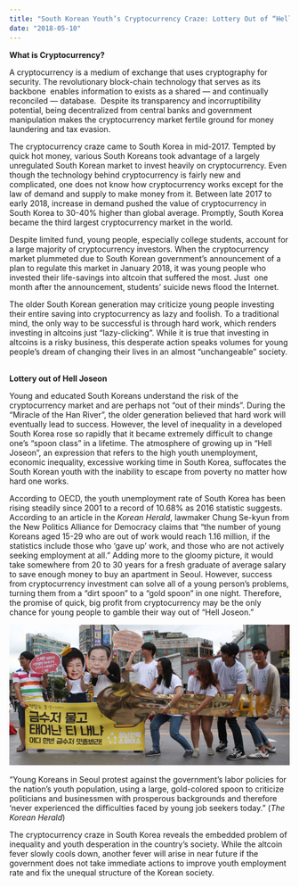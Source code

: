 ```yaml
---
title: "South Korean Youth’s Cryptocurrency Craze: Lottery Out of “Hell Joseon”"
date: "2018-05-10"
---
```


**What is Cryptocurrency?**

A cryptocurrency is a medium of exchange that uses cryptography for security. The revolutionary block-chain technology that serves as its backbone  enables information to exists as a shared — and continually reconciled — database.  Despite its transparency and incorruptibility potential, being decentralized from central banks and government manipulation makes the cryptocurrency market fertile ground for money laundering and tax evasion.

The cryptocurrency craze came to South Korea in mid-2017. Tempted by quick hot money, various South Koreans took advantage of a largely unregulated South Korean market to invest heavily on cryptocurrency. Even though the technology behind cryptocurrency is fairly new and complicated, one does not know how cryptocurrency works except for the law of demand and supply to make money from it. Between late 2017 to early 2018, increase in demand pushed the value of cryptocurrency in South Korea to 30-40% higher than global average. Promptly, South Korea became the third largest cryptocurrency market in the world.

Despite limited fund, young people, especially college students, account for a large majority of cryptocurrency investors. When the cryptocurrency market plummeted due to South Korean government’s announcement of a plan to regulate this market in January 2018, it was young people who invested their life-savings into altcoin that suffered the most. Just  one month after the announcement, students’ suicide news flood the Internet.

The older South Korean generation may criticize young people investing their entire saving into cryptocurrency as lazy and foolish. To a traditional mind, the only way to be successful is through hard work, which renders investing in altcoins just “lazy-clicking”. While it is true that investing in altcoins is a risky business, this desperate action speaks volumes for young people’s dream of changing their lives in an almost “unchangeable” society.  

**Lottery out of Hell Joseon**

Young and educated South Koreans understand the risk of the cryptocurrency market and are perhaps not “out of their minds”. During the “Miracle of the Han River”, the older generation believed that hard work will eventually lead to success. However, the level of inequality in a developed South Korea rose so rapidly that it became extremely difficult to change one’s “spoon class” in a lifetime. The atmosphere of growing up in “Hell Joseon”, an expression that refers to the high youth unemployment, economic inequality, excessive working time in South Korea, suffocates the South Korean youth with the inability to escape from poverty no matter how hard one works.

According to OECD, the youth unemployment rate of South Korea has been rising steadily since 2001 to a record of 10.68% as 2016 statistic suggests. According to an article in the _Korean Herald_, lawmaker Chung Se-kyun from the New Politics Alliance for Democracy claims that “the number of young Koreans aged 15-29 who are out of work would reach 1.16 million, if the statistics include those who ‘gave up’ work, and those who are not actively seeking employment at all.” Adding more to the gloomy picture, it would take somewhere from 20 to 30 years for a fresh graduate of average salary to save enough money to buy an apartment in Seoul. However, success from cryptocurrency investment can solve all of a young person’s problems, turning them from a “dirt spoon” to a “gold spoon” in one night. Therefore, the promise of quick, big profit from cryptocurrency may be the only chance for young people to gamble their way out of “Hell Joseon.”

![](./images/20150726000274_0.jpg)

“Young Koreans in Seoul protest against the government’s labor policies for the nation’s youth population, using a large, gold-colored spoon to criticize politicians and businessmen with prosperous backgrounds and therefore ‘never experienced the difficulties faced by young job seekers today.” (_The Korean Herald_)

The cryptocurrency craze in South Korea reveals the embedded problem of inequality and youth desperation in the country’s society. While the altcoin fever slowly cools down, another fever will arise in near future if the government does not take immediate actions to improve youth employment rate and fix the unequal structure of the Korean society.
